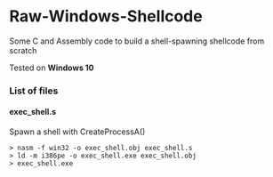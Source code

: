 # Raw-Windows-Shellcode
Some C and Assembly code to build a shell-spawning shellcode from scratch

Tested on **Windows 10**

### List of files

#### exec_shell.s

Spawn a shell with CreateProcessA()
```
> nasm -f win32 -o exec_shell.obj exec_shell.s
> ld -m i386pe -o exec_shell.exe exec_shell.obj
> exec_shell.exe
```
